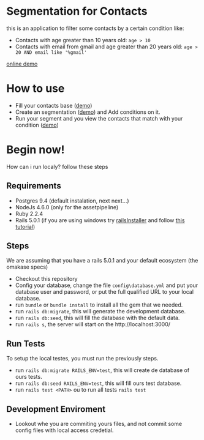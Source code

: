 # Segmentation for Contacts

this is an application to filter some contacts by a certain condition like:
- Contacts with age greater than 10 years old: `age > 10`
- Contacts with email from gmail and age greater than 20 years old: `age > 20 AND email like '%gmail'`

[online demo](http://segmentacao2heroku.herokuapp.com)

# How to use

- Fill your contacts base ([demo](http://segmentacao2heroku.herokuapp.com/contacts/new))
- Create an segmentation ([demo](http://segmentacao2heroku.herokuapp.com/segmentations/new)) and Add conditions on it.
- Run your segment and you view the contacts that match with your condition ([demo](http://segmentacao2heroku.herokuapp.com/segmentation_workspace))

# Begin now!

How can i run localy? follow these steps

## Requirements

- Postgres 9.4 (default instalation, next next...)
- NodeJs 4.6.0 (only for the assetpipeline)
- Ruby 2.2.4
- Rails 5.0.1 (if you are using windows try [railsInstaller](http://railsinstaller.org/) and follow [this tutorial](http://railsapps.github.io/installing-rails.html))

## Steps

We are assuming that you have a rails 5.0.1 and your default ecosystem (the omakase specs)

- Checkout this repository
- Config your database, change the file `config\database.yml` and put your database user and password, or put the full qualified URL to your local database.
- run `bundle` or `bundle install` to install all the gem that we needed.
- run `rails db:migrate`, this will generate the development database.
- run `rails db:seed`, this will fill the database with the default data.
- run `rails s`, the server will start on the http://localhost:3000/

## Run Tests

To setup the local testes, you must run the previously steps.

- run `rails db:migrate RAILS_ENV=test`, this will create de database of ours tests.
- run `rails db:seed RAILS_ENV=test`, this will fill ours test database.
- run `rails test <PATH>` ou to run all tests `rails test`

## Development Enviroment

- Lookout whe you are commiting yours files, and not commit some config files with local access credetial.
